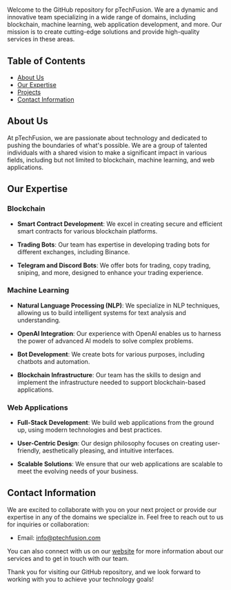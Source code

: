 # <Your Organization Name>

Welcome to the GitHub repository for pTechFusion. We are a dynamic and innovative team specializing in a wide range of domains, including blockchain, machine learning, web application development, and more. Our mission is to create cutting-edge solutions and provide high-quality services in these areas.

## Table of Contents
- [About Us](#about-us)
- [Our Expertise](#our-expertise)
- [Projects](#projects)
- [Contact Information](#contact-information)

## About Us

At pTechFusion, we are passionate about technology and dedicated to pushing the boundaries of what's possible. We are a group of talented individuals with a shared vision to make a significant impact in various fields, including but not limited to blockchain, machine learning, and web applications.

## Our Expertise

### Blockchain

- **Smart Contract Development**: We excel in creating secure and efficient smart contracts for various blockchain platforms.

- **Trading Bots**: Our team has expertise in developing trading bots for different exchanges, including Binance.

- **Telegram and Discord Bots**: We offer bots for trading, copy trading, sniping, and more, designed to enhance your trading experience.

### Machine Learning

- **Natural Language Processing (NLP)**: We specialize in NLP techniques, allowing us to build intelligent systems for text analysis and understanding.

- **OpenAI Integration**: Our experience with OpenAI enables us to harness the power of advanced AI models to solve complex problems.

- **Bot Development**: We create bots for various purposes, including chatbots and automation.

- **Blockchain Infrastructure**: Our team has the skills to design and implement the infrastructure needed to support blockchain-based applications.

### Web Applications

- **Full-Stack Development**: We build web applications from the ground up, using modern technologies and best practices.

- **User-Centric Design**: Our design philosophy focuses on creating user-friendly, aesthetically pleasing, and intuitive interfaces.

- **Scalable Solutions**: We ensure that our web applications are scalable to meet the evolving needs of your business.


## Contact Information

We are excited to collaborate with you on your next project or provide our expertise in any of the domains we specialize in. Feel free to reach out to us for inquiries or collaboration:

- Email: [info@ptechfusion.com](mailto:info@ptechfusion.com)

You can also connect with us on our [website](https://www.ptechfusion.com/) for more information about our services and to get in touch with our team.

Thank you for visiting our GitHub repository, and we look forward to working with you to achieve your technology goals!
